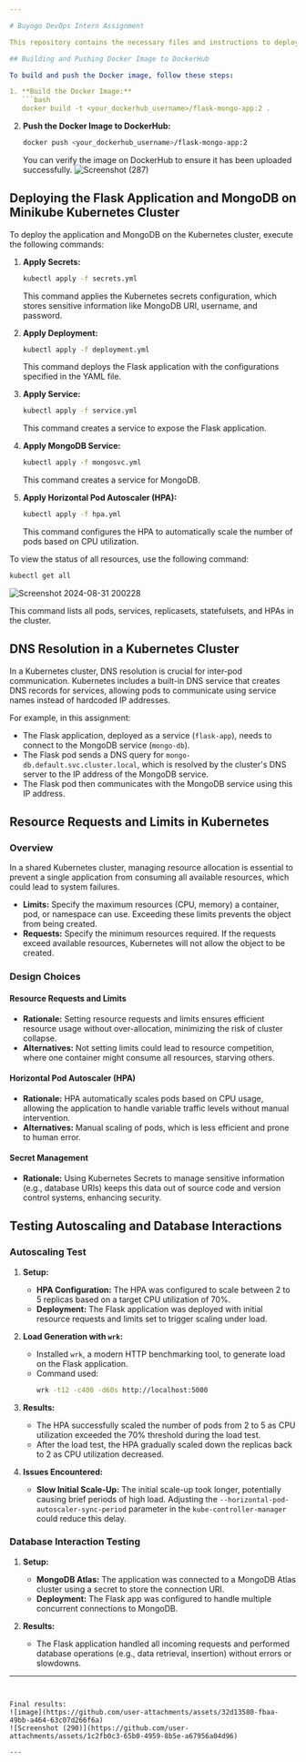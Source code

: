 ```yaml
---

# Buyogo DevOps Intern Assignment

This repository contains the necessary files and instructions to deploy a Flask application connected to a MongoDB Atlas database on a Kubernetes cluster using Minikube. The setup includes resource management, autoscaling, and secure configurations.

## Building and Pushing Docker Image to DockerHub

To build and push the Docker image, follow these steps:

1. **Build the Docker Image:**
   ```bash
   docker build -t <your_dockerhub_username>/flask-mongo-app:2 .
   ```

2. **Push the Docker Image to DockerHub:**
   ```bash
   docker push <your_dockerhub_username>/flask-mongo-app:2
   ```

   You can verify the image on DockerHub to ensure it has been uploaded successfully.
   ![Screenshot (287)](https://github.com/user-attachments/assets/e151a340-0c14-46d6-ac67-4efa4538469c)


## Deploying the Flask Application and MongoDB on Minikube Kubernetes Cluster

To deploy the application and MongoDB on the Kubernetes cluster, execute the following commands:

1. **Apply Secrets:**
   ```bash
   kubectl apply -f secrets.yml
   ```
   This command applies the Kubernetes secrets configuration, which stores sensitive information like MongoDB URI, username, and password.

2. **Apply Deployment:**
   ```bash
   kubectl apply -f deployment.yml
   ```
   This command deploys the Flask application with the configurations specified in the YAML file.

3. **Apply Service:**
   ```bash
   kubectl apply -f service.yml
   ```
   This command creates a service to expose the Flask application.

4. **Apply MongoDB Service:**
   ```bash
   kubectl apply -f mongosvc.yml
   ```
   This command creates a service for MongoDB.

5. **Apply Horizontal Pod Autoscaler (HPA):**
   ```bash
   kubectl apply -f hpa.yml
   ```
   This command configures the HPA to automatically scale the number of pods based on CPU utilization.

To view the status of all resources, use the following command:

```bash
kubectl get all


```
![Screenshot 2024-08-31 200228](https://github.com/user-attachments/assets/2c6e1699-a0bc-47d8-8943-ef45f90e2ebd)

This command lists all pods, services, replicasets, statefulsets, and HPAs in the cluster.

## DNS Resolution in a Kubernetes Cluster

In a Kubernetes cluster, DNS resolution is crucial for inter-pod communication. Kubernetes includes a built-in DNS service that creates DNS records for services, allowing pods to communicate using service names instead of hardcoded IP addresses.

For example, in this assignment:

- The Flask application, deployed as a service (`flask-app`), needs to connect to the MongoDB service (`mongo-db`).
- The Flask pod sends a DNS query for `mongo-db.default.svc.cluster.local`, which is resolved by the cluster's DNS server to the IP address of the MongoDB service.
- The Flask pod then communicates with the MongoDB service using this IP address.

## Resource Requests and Limits in Kubernetes

### Overview

In a shared Kubernetes cluster, managing resource allocation is essential to prevent a single application from consuming all available resources, which could lead to system failures.

- **Limits:** Specify the maximum resources (CPU, memory) a container, pod, or namespace can use. Exceeding these limits prevents the object from being created.
- **Requests:** Specify the minimum resources required. If the requests exceed available resources, Kubernetes will not allow the object to be created.

### Design Choices

#### Resource Requests and Limits
- **Rationale:** Setting resource requests and limits ensures efficient resource usage without over-allocation, minimizing the risk of cluster collapse.
- **Alternatives:** Not setting limits could lead to resource competition, where one container might consume all resources, starving others.

#### Horizontal Pod Autoscaler (HPA)
- **Rationale:** HPA automatically scales pods based on CPU usage, allowing the application to handle variable traffic levels without manual intervention.
- **Alternatives:** Manual scaling of pods, which is less efficient and prone to human error.

#### Secret Management
- **Rationale:** Using Kubernetes Secrets to manage sensitive information (e.g., database URIs) keeps this data out of source code and version control systems, enhancing security.

## Testing Autoscaling and Database Interactions

### Autoscaling Test

1. **Setup:**
   - **HPA Configuration:** The HPA was configured to scale between 2 to 5 replicas based on a target CPU utilization of 70%.
   - **Deployment:** The Flask application was deployed with initial resource requests and limits set to trigger scaling under load.
   
2. **Load Generation with `wrk`:**
   - Installed `wrk`, a modern HTTP benchmarking tool, to generate load on the Flask application.
   - Command used:
     ```bash
     wrk -t12 -c400 -d60s http://localhost:5000
     ```

3. **Results:**
   - The HPA successfully scaled the number of pods from 2 to 5 as CPU utilization exceeded the 70% threshold during the load test.
   - After the load test, the HPA gradually scaled down the replicas back to 2 as CPU utilization decreased.

4. **Issues Encountered:**
   - **Slow Initial Scale-Up:** The initial scale-up took longer, potentially causing brief periods of high load. Adjusting the `--horizontal-pod-autoscaler-sync-period` parameter in the `kube-controller-manager` could reduce this delay.

### Database Interaction Testing

1. **Setup:**
   - **MongoDB Atlas:** The application was connected to a MongoDB Atlas cluster using a secret to store the connection URI.
   - **Deployment:** The Flask app was configured to handle multiple concurrent connections to MongoDB.

2. **Results:**
   - The Flask application handled all incoming requests and performed database operations (e.g., data retrieval, insertion) without errors or slowdowns.

---
```


Final results:
![image](https://github.com/user-attachments/assets/32d13580-fbaa-49bb-a464-63c07d266f6a)
![Screenshot (290)](https://github.com/user-attachments/assets/1c2fb0c3-65b0-4959-8b5e-a67956a04d96)

---
